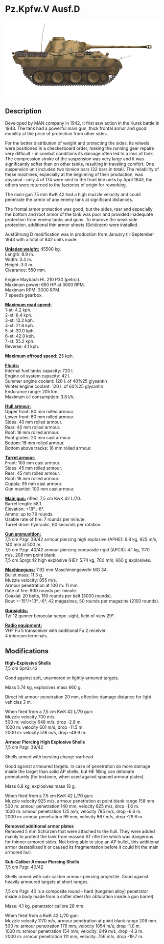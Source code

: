 # Pz.Kpfw.V Ausf.D

![pzv-d](../images/vehicles/pzv-d.png)

## Description

Developed by MAN company in 1942, it first saw action in the Kursk battle in 1943. The tank had a powerful main gun, thick frontal armor and good mobility at the price of protection from other sides.  
  
For the better distribution of weight and protecting the sides, its wheels were positioned in a checkerboard order, making the running gear repairs very difficult - in combat conditions its damage often led to a loss of tank. The compression stroke of the suspension was very large and it was significantly softer than on other tanks, resulting in traveling comfort. One suspension unit included two torsion bars (32 bars in total). The reliability of these machines, especially at the beginning of their production, was abysmal - only 4 of 174 were sent to the front line units by April 1943, the others were returned to the factories of origin for reworking.  
  
The main gun 75 mm KwK 42 had a high muzzle velocity and could penetrate the armor of any enemy tank at significant distances.  
  
The frontal armor protection was good, but the sides, rear and especially the bottom and roof armor of the tank was poor and provided inadequate protection from enemy tanks and guns. To improve the weak side protection, additional thin armor sheets (Schürzen) were installed.  
  
Ausführung D modification was in production from January till September 1943 with a total of 842 units made.  
  
<b><u>Unladen weight:</u></b> 45500 kg.  
Length: 8.9 m.  
Width: 3.4 m.  
Height: 3.0 m.  
Clearance: 550 mm.  
  
Engine Maybach HL 210 P30 (petrol).  
Maximum power: 650 HP at 3000 RPM.  
Maximum RPM: 3000 RPM.  
7 speeds gearbox.  
  
<b><u>Maximum road speed:</u></b>  
1-st: 4.2 kph.  
2-st: 8.4 kph.  
3-st: 13.2 kph.  
4-st: 21.6 kph.  
5-st: 30.0 kph.  
6-st: 42.0 kph.  
7-st: 55.2 kph.  
Reverse: 4.1 kph.  
  
<b><u>Maximum offroad speed:</u></b> 25 kph.  
  
<b><u>Fluids:</u></b>  
Internal fuel tanks capacity: 720 l.  
Engine oil system capacity: 42 l.  
Summer engine coolant: 120 l. of 40%25 glysantin  
Winter engine coolant: 120 l. of 60%25 glysantin  
Endurance range: 205 km.  
Maximum oil consumption: 3.8 l/h.  
  
<b><u>Hull armour:</u></b>  
Upper front: 80 mm rolled armour.  
Lower front: 60 mm rolled armour.  
Sides: 40 mm rolled armour.  
Rear: 40 mm rolled armour.  
Roof: 16 mm rolled armour.  
Roof grates: 20 mm cast armour.  
Bottom: 16 mm rolled armour.  
Bottom above tracks: 16 mm rolled armour.  
  
<b><u>Turret armour:</u></b>  
Front: 100 mm cast armour.  
Sides: 45 mm rolled armour.  
Rear: 45 mm rolled armour.  
Roof: 16 mm rolled armour.  
Cupola: 95 mm cast armour.  
Gun mantlet: 100 mm cast armour.  
  
<b><u>Main gun:</u></b> rifled, 7,5 cm KwK 42 L/70.  
Barrel length: 58.1.  
Elevation: +18°..-8°.  
Ammo: up to 79 rounds.  
Usable rate of fire: 7 rounds per minute.  
Turret drive: hydraulic, 60 seconds per rotation.  
  
<b><u>Gun ammunition:</u></b>  
7,5 cm Pzgr. 39/42 armour piercing high explosive (APHE): 6.8 kg, 925 m/s, 140 mm at 500 m.  
7,5 cm Pzgr. 40/42 armour piercing composite rigid (APCR): 4.1 kg, 1170 m/s, 208 mm point blank.  
7,5 cm Sprgr.42 high explosive (HE): 5.74 kg, 700 m/s, 660 g explosives.  
  
<b><u>Machineguns:</u></b> 7.92 mm Maschinengewehr MG 34.  
Bullet mass: 11.5 g.  
Muzzle velocity: 855 m/s.  
Armour penetration at 100 m: 11 mm.  
Rate of fire: 900 rounds per minute.  
Coaxial: 20 belts, 150 rounds per belt (3000 rounds).  
Bow: +-15°/+13°..-6°, 42 magazines, 50 rounds per magazine (2100 rounds).  
  
<b><u>Gunsights:</u></b>  
Tzf 12 gunner binocular scope-sight, field of view 29°.  
  
<b><u>Radio equipment:</u></b>  
VHF Fu 5 transceiver with additional Fu 2 receiver.  
4 intercom terminals.

## Modifications

**High-Explosive Shells**  
7,5 cm SprGr.42  
  
Good against soft, unarmored or lightly armored targets.  
  
Mass 5.74 kg, explosives mass 660 g.  
  
Direct hit armour penetration 20 mm, effective damage distance for light vehicles 3 m.  
  
When fired from a 7,5 cm KwK 42 L/70 gun:  
Muzzle velocity 700 m/s.  
500 m: velocity 648 m/s, drop -2.8 m.  
1000 m: velocity 601 m/s, drop -11.5 m.  
2000 m: velocity 518 m/s, drop -49.9 m.

**Armour Piercing High Explosive Shells**  
7,5 cm Pzgr. 39/42  
  
Shells armed with bursting charge warhead.  
  
Good against armoured targets. In case of penetration do more damage inside the target than solid AP shells, but HE filling can detonate prematurely (for instance, when used against spaced armour plates).  
  
Mass 6.8 kg, explosives mass 18 g.  
  
When fired from a 7.5 cm KwK 42 L/70 gun:  
Muzzle velocity 925 m/s, armour penetration at point blank range 158 mm.  
500 m: armour penetration 140 mm, velocity 825 m/s, drop -1.6 m.  
1000 m: armour penetration 125 mm, velocity 785 m/s, drop -6.6 m.  
2000 m: armour penetration 99 mm, velocity 667 m/s, drop -29.6 m.

**Removed additional armor plates**  
Removed 5 mm Schürzen that were attached to the hull. They were added mainly to protect the tank from massed AT rifle fire which was dangerous for thinner armored sides. Not being able to stop an AP bullet, this additional armor destabilized it or caused its fragmentation before it could hit the main armored hull.

**Sub-Caliber Armour Piercing Shells**  
7,5 cm Pzgr. 40/42  
  
Shells armed with sub-caliber armour-piercing projectile. Good against heavily armoured targets at short ranges.  
  
7,5 cm Pzgr. 40 is a composite round - hard (tungsten alloy) penetrator inside a body made from a softer steel (for obturation inside a gun barrel).  
  
Mass: 4.1 kg, penetrator calibre 28 mm.  
  
When fired from a KwK 42 L/70 gun:  
Muzzle velocity 1170 m/s, armour penetration at point blank range 208 mm.  
500 m: armour penetration 179 mm, velocity 1054 m/s, drop -1.0 m.  
1000 m: armour penetration 154 mm, velocity: 949 m/s, drop -4.3 m.  
2000 m: armour penetration 111 mm, velocity: 756 m/s, drop -19.7 m.
